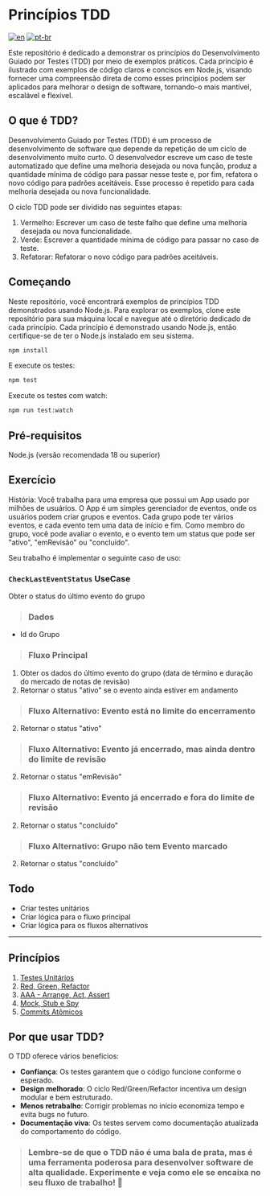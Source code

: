 # Princípios TDD
[![en](https://img.shields.io/badge/lang-en-red.svg)](./README.md)
[![pt-br](https://img.shields.io/badge/lang-pt--br-green.svg)](./README.pt-br.md)

Este repositório é dedicado a demonstrar os princípios do Desenvolvimento Guiado por Testes (TDD) por meio de exemplos práticos. Cada princípio é ilustrado com exemplos de código claros e concisos em Node.js, visando fornecer uma compreensão direta de como esses princípios podem ser aplicados para melhorar o design de software, tornando-o mais mantível, escalável e flexível.

## O que é TDD?

Desenvolvimento Guiado por Testes (TDD) é um processo de desenvolvimento de software que depende da repetição de um ciclo de desenvolvimento muito curto. O desenvolvedor escreve um caso de teste automatizado que define uma melhoria desejada ou nova função, produz a quantidade mínima de código para passar nesse teste e, por fim, refatora o novo código para padrões aceitáveis. Esse processo é repetido para cada melhoria desejada ou nova funcionalidade.

O ciclo TDD pode ser dividido nas seguintes etapas:

1. Vermelho: Escrever um caso de teste falho que define uma melhoria desejada ou nova funcionalidade.
2. Verde: Escrever a quantidade mínima de código para passar no caso de teste.
3. Refatorar: Refatorar o novo código para padrões aceitáveis.

## Começando

Neste repositório, você encontrará exemplos de princípios TDD demonstrados usando Node.js. Para explorar os exemplos, clone este repositório para sua máquina local e navegue até o diretório dedicado de cada princípio. Cada princípio é demonstrado usando Node.js, então certifique-se de ter o Node.js instalado em seu sistema.

```bash
npm install
```

E execute os testes:

```bash
npm test
```

Execute os testes com watch:

```bash
npm run test:watch
```

## Pré-requisitos

Node.js (versão recomendada 18 ou superior)

## Exercício

História: Você trabalha para uma empresa que possui um App usado por milhões de usuários. O App é um simples gerenciador de eventos, onde os usuários podem criar grupos e eventos. Cada grupo pode ter vários eventos, e cada evento tem uma data de início e fim. Como membro do grupo, você pode avaliar o evento, e o evento tem um status que pode ser "ativo", "emRevisão" ou "concluído".

Seu trabalho é implementar o seguinte caso de uso:

### `CheckLastEventStatus` UseCase

Obter o status do último evento do grupo

> ### Dados
* Id do Grupo

> ### Fluxo Principal
1. Obter os dados do último evento do grupo (data de término e duração do mercado de notas de revisão)
2. Retornar o status "ativo" se o evento ainda estiver em andamento

> ### Fluxo Alternativo: Evento está no limite do encerramento
2. Retornar o status "ativo"

> ### Fluxo Alternativo: Evento já encerrado, mas ainda dentro do limite de revisão
2. Retornar o status "emRevisão"

> ### Fluxo Alternativo: Evento já encerrado e fora do limite de revisão
2. Retornar o status "concluído"

> ### Fluxo Alternativo: Grupo não tem Evento marcado
2. Retornar o status "concluído"

## Todo

* Criar testes unitários
* Criar lógica para o fluxo principal
* Criar lógica para os fluxos alternativos

---

## Princípios

1. [Testes Unitários](./documantation/testes-unitarios.md)
2. [Red, Green, Refactor](./documantation/red-green-refactor.md)
3. [AAA - Arrange, Act, Assert](./documantation/aaa-arrange-act-assert.md)
4. [Mock, Stub e Spy](./documantation/mock-stub-spy.md)
5. [Commits Atômicos](./documantation/commits-atomicos.md)

## Por que usar TDD?

O TDD oferece vários benefícios:

- **Confiança**: Os testes garantem que o código funcione conforme o esperado.
- **Design melhorado**: O ciclo Red/Green/Refactor incentiva um design modular e bem estruturado.
- **Menos retrabalho**: Corrigir problemas no início economiza tempo e evita bugs no futuro.
- **Documentação viva**: Os testes servem como documentação atualizada do comportamento do código.

> ### Lembre-se de que o TDD não é uma bala de prata, mas é uma ferramenta poderosa para desenvolver software de alta qualidade. Experimente e veja como ele se encaixa no seu fluxo de trabalho! 🚀
